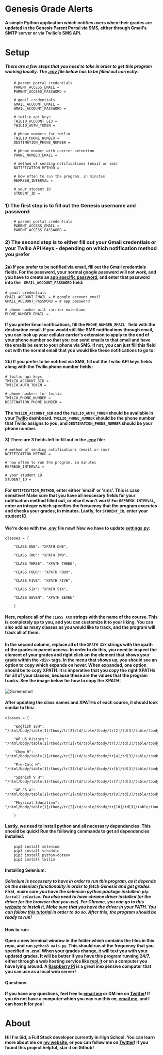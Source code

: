 # Genesis Grade Alerts
#### A simple Python application which notifies users when their grades are updated in the Genesis Parent Portal via SMS, either through Gmail's SMTP server or via Twilio's SMS API.

# Setup
##### There are a few steps that you need to take in order to get this program working locally. The [.env](.env) file below has to be filled out correctly:

###

        # parent portal credentials
        PARENT_ACCESS_EMAIL = 
        PARENT_ACCESS_PASSWORD = 
        
        # gmail credentials
        GMAIL_ACCOUNT_EMAIL =
        GMAIL_ACCOUNT_PASSWORD = 
        
        # twilio api keys
        TWILIO_ACCOUNT_SID = 
        TWILIO_AUTH_TOKEN = 
        
        # phone numbers for twilio
        TWILIO_PHONE_NUMBER = 
        DESTINATION_PHONE_NUMBER = 
        
        # phone number with carrier extention
        PHONE_NUMBER_EMAIL = 
        
        # method of sending notifications (email or sms)
        NOTIFICATION_METHOD = 
        
        # how often to run the program, in minutes
        REFRESH_INTERVAL = 
        
        # your student ID
        STUDENT_ID = 
        

### 1) The first step is to fill out the Genesis username and password:

        # parent portal credentials
        PARENT_ACCESS_EMAIL = 
        PARENT_ACCESS_PASSWORD = 
### 2) The second step is to either fill out your Gmail credentials or your Twilio API Keys - depending on which notification method you prefer
###
#### 2a) If you prefer to be notified via email, fill out the Gmail credentials fields. For the password, your normal google password will not work, and you have to create an [app specific password](https://support.google.com/mail/answer/185833?hl=en-GB), and enter that password into the ``` GMAIL_ACCOUNT_PASSWORD``` field:

    # gmail credentials
    GMAIL_ACCOUNT_EMAIL = # google account email
    GMAIL_ACCOUNT_PASSWORD = # app password
    
    # phone number with carrier extention
    PHONE_NUMBER_EMAIL =

#### If you prefer Email notifications, fill the ```PHONE_NUMBER_EMAIL ``` field with the destination email. If you would still like SMS notifications through email, you can look up your cellular carrier's extension to apply to the end of your phone number so that you can send emails to that email and have the emails be sent to your phone via SMS. If not, you can just fill this field out with the normal email that you would like these notifications to go to.
    
#### 2b) If you prefer to be notified via SMS, fill out the Twilio API keys fields along with the Twilio phone number fields:

    # twilio api keys
    TWILIO_ACCOUNT_SID = 
    TWILIO_AUTH_TOKEN = 
        
    # phone numbers for twilio
    TWILIO_PHONE_NUMBER = 
    DESTINATION_PHONE_NUMBER = 
#### The ``` TWILIO_ACCOUNT_SID ``` and the ``` TWILIO_AUTH_TOKEN ``` should be available in your [Twilio](https://twilio.com) dashboard. ```TWILIO_PHONE_NUMBER``` should be the phone number that Twilio assigns to you, and ``` DESTINATION_PHONE_NUMBER ``` should be your phone number.

#### 3) There are 3 fields left to fill out in the [.env](.env) file:

    # method of sending notifications (email or sms)
    NOTIFICATION_METHOD = 
    
    # how often to run the program, in minutes
    REFRESH_INTERVAL = 
    
    # your student ID
    STUDENT_ID = 
    
#### For ``` NOTIFICATION_METHOD ```, enter either 'email' or 'sms'. This is case sensitive! Make sure that you have all neccesary fields for your notification method filled out, or else it won't work! For ``` REFRESH_INTERVAL ```, enter an integer which specifies the frequency that the program executes and checks your grades, in minutes. Lastly, for ``` STUDENT_ID ```, enter your student ID.

###

#### We're done with the [.env](.env) file now! Now we have to update [settings.py](settings.py):

    classes = {
    
        "CLASS ONE": "XPATH ONE",
    
        "CLASS TWO": "XPATH TWO",
    
        "CLASS THREE": "XPATH THREE",
    
        "CLASS FOUR": "XPATH FOUR",
    
        "CLASS FIVE": "XPATH FIVE",
    
        "CLASS SIX": "XPATH SIX",
    
        "CLASS SEVEN": "XPATH SEVEN"
        
        }
        
#### Here, replace all of the ```CLASS XXX``` strings with the name of the course. This is completely up to you, and you can customize it to your liking. You can also add as many classes as you would like to track, and the program will track all of them.

###

#### In the second column, replace all of the ``` XPATH XXX ``` strings with the xpath of the grades in parent access. In order to do this, you need to inspect the element of your grades and right click on the element that shows your grade within the ``` <div> ``` tags. In the menu that shows up, you should see an option to copy which expands on hover. When expanded, one option should be to copy XPATH. It is imperative that you copy the right XPATHs for all of your classes, because these are the values that the program tracks. See the image below for how to copy the XPATH:

![Screenshot](https://github.com/siddharthlohani/genesis-grade-alerts/blob/main/Screen%20Shot%202021-03-01%20at%206.03.40%20PM.png)

#### After updating the class names and XPATHs of each course, it should look similar to this:

    classes = {
    
        "English 10H": "/html/body/table[1]/tbody/tr[2]/td/table/tbody/tr[2]/td[3]/table/tbody/tr/td[1]/div",
    
        "AP US History": "/html/body/table[1]/tbody/tr[2]/td/table/tbody/tr[3]/td[3]/table/tbody/tr/td[1]/div",
    
        "Chem H": "/html/body/table[1]/tbody/tr[2]/td/table/tbody/tr[4]/td[3]/table/tbody/tr/td[1]/div",
    
        "Pre-Calc H": "/html/body/table[1]/tbody/tr[2]/td/table/tbody/tr[6]/td[3]/table/tbody/tr/td[1]/div",
    
        "Spanish V H": "/html/body/table[1]/tbody/tr[2]/td/table/tbody/tr[7]/td[3]/table/tbody/tr/td[1]/div",
    
        "AP CS A": "/html/body/table[1]/tbody/tr[2]/td/table/tbody/tr[8]/td[3]/table/tbody/tr/td[1]/div",
    
        "Physical Education": "/html/body/table[1]/tbody/tr[2]/td/table/tbody/tr[10]/td[3]/table/tbody/tr/td[1]/div"
        
        }
        
#### Lastly, we need to install python and all necessary dependencies. This should be quick! Run the following commands to get all dependencies installed:

        pip3 install selenium
        pip3 install schedule
        pip3 install python-dotenv
        pip3 install twilio
        
#### Installing Selenium:
##### Selenium is necessary to have in order to run this program, as it depends on the selenium functionality in order to fetch Genesis and get grades. First, make sure you have the selenium python package installed: ```pip install selenium```. You also need to have chrome driver installed (or the driver for the browser that you use). For Chrome, you can go to this [website](https://chromedriver.chromium.org/) to install it. Make sure that you have the driver in your PATH. You can follow [this tutorial](https://www.browserstack.com/guide/run-selenium-tests-using-selenium-chromedriver) in order to do so. After this, the program should be ready to run! 

###

#### How to run:
#### Open a new terminal window in the folder which contains the files in this repo, and run ```python3 main.py```. This should run at the frequency that you specified in [.env](.env)! When your grades change, it will text you with your updated grades. It will be better if you have this program running 24/7, either through a web hosting service like [repl.it](https://repl.it) or on a computer you have lying around. A [Raspberry Pi](https://raspberrypi.org) is a great inexpensive computer that you can use as a local web server!

#### Questions:
#### If you have any questions, feel free to [email me](mailto:me@siddharthlohani.dev) or DM me on [Twitter](https://twitter.com/sidlohani)! If you do not have a computer which you can run this on, [email me](mailto:me@siddharthlohani.dev), and I can host it for you!

# About
#### Hi! I'm Sid, a Full Stack developer currently in High School. You can learn more about me on [my website](https://siddharthlohani.dev), or you can follow me on [Twitter](https://twitter.com/sidlohani)! If you found this project helpful, star it on Github!
